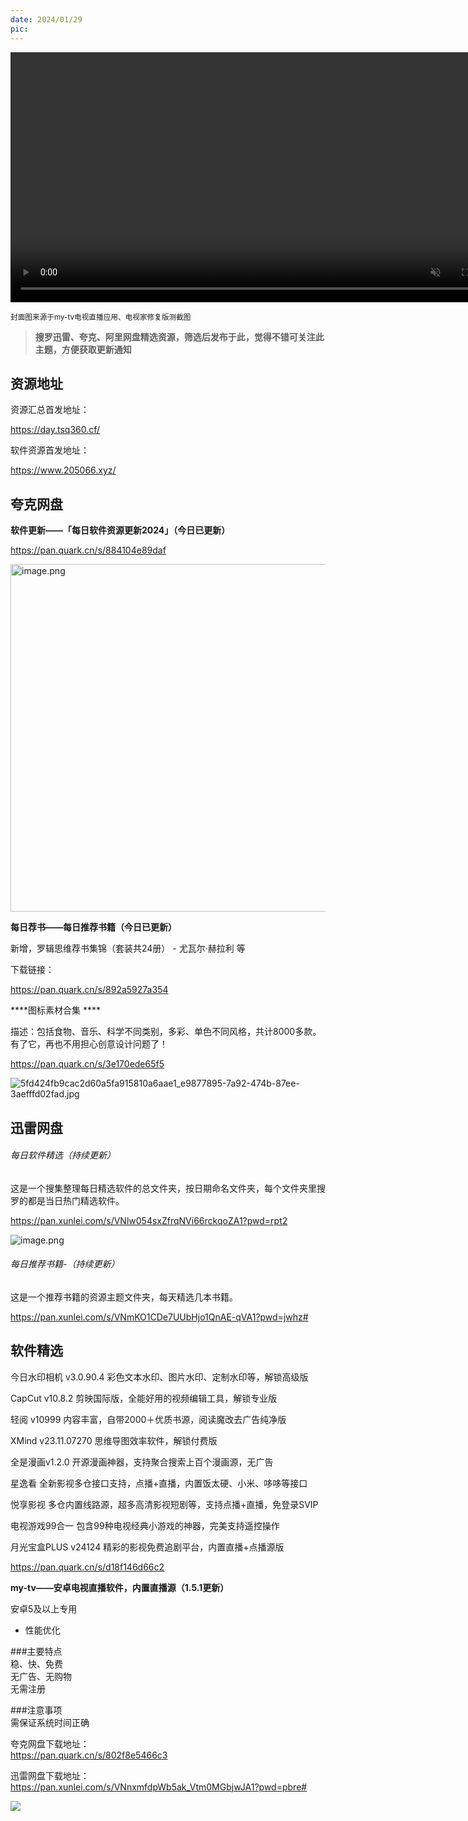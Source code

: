```yaml
---
date: 2024/01/29
pic: 
---
```


<video width="800px" preload muted autoplay loop><source src="https://cdn.fliggy.com/upic/BDf4l0.mp4" type="video/mp4" poster="https://i.postimg.cc/j26cp27Y/image.png"></video>

<small>封面图来源于my-tv电视直播应用、电视家修复版测截图</small>

> **搜罗迅雷、夸克、阿里网盘精选资源，筛选后发布于此，觉得不错可关注此主题，方便获取更新通知**

## 资源地址

资源汇总首发地址：

 https://day.tsq360.cf/

软件资源首发地址：

https://www.205066.xyz/

## 夸克网盘

**软件更新——「每日软件资源更新2024」（今日已更新）**

https://pan.quark.cn/s/884104e89daf

<img src="https://img.imgdd.com/f210f3.0c355349-220a-47b6-9142-db7d6b9eedcd.png" title="" alt="image.png" width="556">

**每日荐书——每日推荐书籍（今日已更新）**

新增，罗辑思维荐书集锦（套装共24册） - 尤瓦尔·赫拉利 等

下载链接：

https://pan.quark.cn/s/892a5927a354

****图标素材合集  ****

描述：包括食物、音乐、科学不同类别，多彩、单色不同风格，共计8000多款。有了它，再也不用担心创意设计问题了！

https://pan.quark.cn/s/3e170ede65f5

![5fd424fb9cac2d60a5fa915810a6aae1_e9877895-7a92-474b-87ee-3aefffd02fad.jpg](https://img.imgdd.com/f210f3.d660519e-2ed3-4bb1-9428-117ee0d69c65.jpg)

## 迅雷网盘

###### 每日软件精选（持续更新）

这是一个搜集整理每日精选软件的总文件夹，按日期命名文件夹，每个文件夹里搜罗的都是当日热门精选软件。

https://pan.xunlei.com/s/VNlw054sxZfrqNVi66rckqoZA1?pwd=rpt2

![image.png](https://img.imgdd.com/f210f3.923c4c77-9a30-4ab9-8541-80d149c08ff7.png)

###### 每日推荐书籍-（持续更新）

这是一个推荐书籍的资源主题文件夹，每天精选几本书籍。

https://pan.xunlei.com/s/VNmKO1CDe7UUbHjo1QnAE-qVA1?pwd=jwhz# 

## 软件精选

今日水印相机 v3.0.90.4 彩色文本水印、图片水印、定制水印等，解锁高级版

CapCut v10.8.2 剪映国际版，全能好用的视频编辑工具，解锁专业版

轻阅 v10999 内容丰富，自带2000＋优质书源，阅读魔改去广告纯净版

XMind v23.11.07270 思维导图效率软件，解锁付费版

全是漫画v1.2.0 开源漫画神器，支持聚合搜索上百个漫画源，无广告

星逸看 全新影视多仓接口支持，点播+直播，内置饭太硬、小米、哆哆等接口

悦享影视 多仓内置线路源，超多高清影视短剧等，支持点播+直播，免登录SVIP

电视游戏99合一 包含99种电视经典小游戏的神器，完美支持遥控操作

月光宝盒PLUS v24124 精彩的影视免费追剧平台，内置直播+点播源版

https://pan.quark.cn/s/d18f146d66c2

**my-tv——安卓电视直播软件，内置直播源（1.5.1更新）**

安卓5及以上专用

- 性能优化

###主要特点  
稳、快、免费  
无广告、无购物  
无需注册

###注意事项  
需保证系统时间正确

夸克网盘下载地址：  
https://pan.quark.cn/s/802f8e5466c3

迅雷网盘下载地址：  
https://pan.xunlei.com/s/VNnxmfdpWb5ak_Vtm0MGbjwJA1?pwd=pbre#

![](https://img.imgdd.com/f210f3.d316273e-ece8-449c-b74b-4356594701a2.png)
